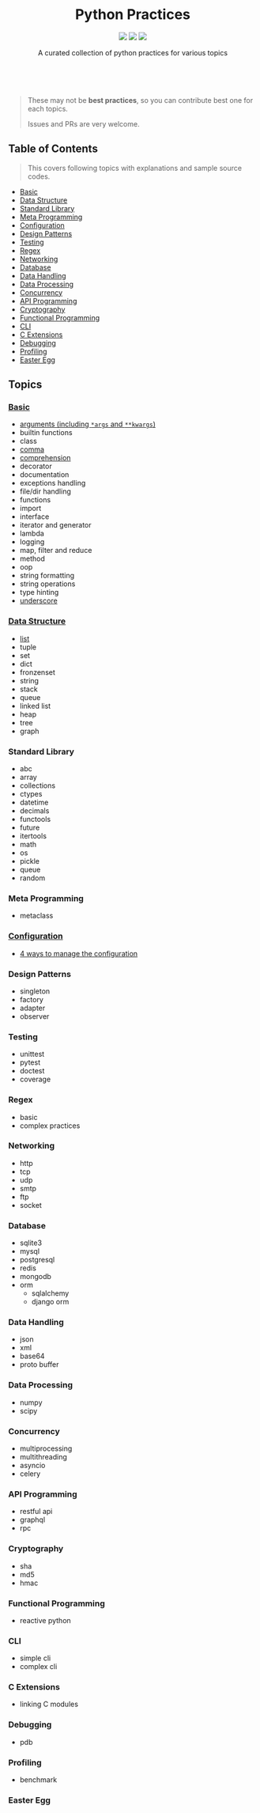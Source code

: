 <br><br>

<h1 align="center">Python Practices</h1>

<p align="center">
  <a href="/LICENSE"><img src="https://img.shields.io/badge/license-MIT-blue.svg"/></a>
  <a href="https://docs.python.org/3/index.html"><img src="https://img.shields.io/badge/python-3.5, 3.6-blue.svg"/></a>
  <a href="https://www.python.org/dev/peps/pep-0008"><img src="https://img.shields.io/badge/code%20style-PEP8-brightgreen.svg"/></a>
</p>

<p align="center">
  A curated collection of python practices for various topics
</p>

<br><br><br>

> These may not be **best practices**, so you can contribute best one for each topics.
>
> Issues and PRs are very welcome.

## Table of Contents

> This covers following topics with explanations and sample source codes.

* [Basic](#basic)
* [Data Structure](#data-structure)
* [Standard Library](#standard-library)
* [Meta Programming](#meta-programming)
* [Configuration](#configuration)
* [Design Patterns](#design-patterns)
* [Testing](#testing)
* [Regex](#regex)
* [Networking](#networking)
* [Database](#database)
* [Data Handling](#data-handling)
* [Data Processing](#data-processing)
* [Concurrency](#concurrency)
* [API Programming](#api-programming)
* [Cryptography](#cryptography)
* [Functional Programming](#functional-programming)
* [CLI](#cli)
* [C Extensions](#c-extensions)
* [Debugging](#debugging)
* [Profiling](#profiling)
* [Easter Egg](#easter-egg)

## Topics

### [Basic](/basic)

* [arguments (including `*args` and `**kwargs`)](/basic/arguments)
* builtin functions
* class
* [comma](/basics/comma)
* [comprehension](/basics/comprehension)
* decorator
* documentation
* exceptions handling
* file/dir handling
* functions
* import
* interface
* iterator and generator
* lambda
* logging
* map, filter and reduce
* method
* oop
* string formatting
* string operations
* type hinting
* [underscore](/basics/underscore)

### [Data Structure](/data-structure)

* [list](/data-structure/list)
* tuple
* set
* dict
* fronzenset
* string
* stack
* queue
* linked list
* heap
* tree
* graph

### Standard Library

* abc
* array
* collections
* ctypes
* datetime
* decimals
* functools
* future
* itertools
* math
* os
* pickle
* queue
* random

### Meta Programming

* metaclass

### [Configuration](/configuration)

* [4 ways to manage the configuration](/configuration/management)

### Design Patterns

* singleton
* factory
* adapter
* observer

### Testing

* unittest
* pytest
* doctest
* coverage

### Regex

* basic
* complex practices

### Networking

* http
* tcp
* udp
* smtp
* ftp
* socket

### Database

* sqlite3
* mysql
* postgresql
* redis
* mongodb
* orm
  * sqlalchemy
  * django orm

### Data Handling

* json
* xml
* base64
* proto buffer

### Data Processing

* numpy
* scipy

### Concurrency

* multiprocessing
* multithreading
* asyncio
* celery

### API Programming

* restful api
* graphql
* rpc

### Cryptography

* sha
* md5
* hmac

### Functional Programming

* reactive python

### CLI

* simple cli
* complex cli

### C Extensions

* linking C modules

### Debugging

* pdb

### Profiling

* benchmark

### Easter Egg
